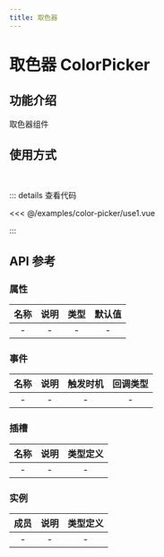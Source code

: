 ```yaml
---
title: 取色器
---
```


# 取色器 ColorPicker

## 功能介绍

取色器组件

## 使用方式

<br />
<ColorPickerUse1 />

::: details 查看代码

<<< @/examples/color-picker/use1.vue

:::

## API 参考

### 属性

| 名称 | 说明 | 类型 | 默认值 |
| :--: | :--: | :--: | :----: |
|  -   |  -   |  -   |   -    |

### 事件

| 名称 | 说明 | 触发时机 | 回调类型 |
| :--: | :--: | :------: | :------: |
|  -   |  -   |    -     |    -     |

### 插槽

| 名称 | 说明 | 类型定义 |
| :--: | :--: | :------: |
|  -   |  -   |    -     |

### 实例

| 成员 | 说明 | 类型定义 |
| :--: | :--: | :------: |
|  -   |  -   |    -     |

<script setup>
import ColorPickerUse1 from './use1.vue';
</script>
